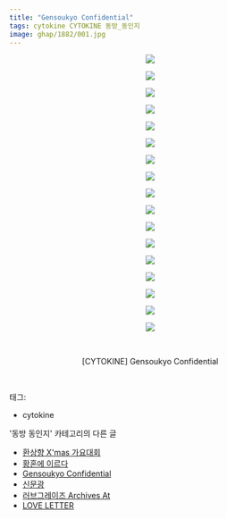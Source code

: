 ```yaml
---
title: "Gensoukyo Confidential"
tags: cytokine CYTOKINE 동방_동인지
image: ghap/1882/001.jpg
---
```

<div class="article">
<p style="text-align: center; clear: none; float: none;"><img src="{{ site.nasurl }}/ghap/1882/001.jpg"/></p>
<p style="text-align: center; clear: none; float: none;"><img src="{{ site.nasurl }}/ghap/1882/002.jpg"/></p>
<p style="text-align: center; clear: none; float: none;"><img src="{{ site.nasurl }}/ghap/1882/003.jpg"/></p>
<p style="text-align: center; clear: none; float: none;"><img src="{{ site.nasurl }}/ghap/1882/004.jpg"/></p>
<p style="text-align: center; clear: none; float: none;"><img src="{{ site.nasurl }}/ghap/1882/005.jpg"/></p>
<p style="text-align: center; clear: none; float: none;"><img src="{{ site.nasurl }}/ghap/1882/006.jpg"/></p>
<p style="text-align: center; clear: none; float: none;"><img src="{{ site.nasurl }}/ghap/1882/007.jpg"/></p>
<p style="text-align: center; clear: none; float: none;"><img src="{{ site.nasurl }}/ghap/1882/008.jpg"/></p>
<p style="text-align: center; clear: none; float: none;"><img src="{{ site.nasurl }}/ghap/1882/009.jpg"/></p>
<p style="text-align: center; clear: none; float: none;"><img src="{{ site.nasurl }}/ghap/1882/010.jpg"/></p>
<p style="text-align: center; clear: none; float: none;"><img src="{{ site.nasurl }}/ghap/1882/011.jpg"/></p>
<p style="text-align: center; clear: none; float: none;"><img src="{{ site.nasurl }}/ghap/1882/012.jpg"/></p>
<p style="text-align: center; clear: none; float: none;"><img src="{{ site.nasurl }}/ghap/1882/013.jpg"/></p>
<p style="text-align: center; clear: none; float: none;"><img src="{{ site.nasurl }}/ghap/1882/014.jpg"/></p>
<p style="text-align: center; clear: none; float: none;"><img src="{{ site.nasurl }}/ghap/1882/015.jpg"/></p>
<p style="text-align: center; clear: none; float: none;"><img src="{{ site.nasurl }}/ghap/1882/016.jpg"/></p>
<p style="text-align: center; clear: none; float: none;"><img src="{{ site.nasurl }}/ghap/1882/017.jpg"/></p>
<p style="text-align: center; clear: none; float: none;"><br/></p>
<p style="text-align: center; clear: none; float: none;">[CYTOKINE] Gensoukyo Confidential</p>
<p><br/></p>
</div><div class="tagTrail">
<p>태그: </p>
<ul>
<li>cytokine</li>
</ul>
</div><div class="another">
<p>'동방 동인지' 카테고리의 다른 글</p>
<ul>
<li><a href="/2016-08-28-ghap_1884">환상향 X'mas 가요대회</a></li>
<li><a href="/2016-08-28-ghap_1883">황혼에 이르다</a></li>
<li><a href="/2016-08-28-ghap_1882">Gensoukyo Confidential</a></li>
<li><a href="/2016-08-28-ghap_1880">신문광</a></li>
<li><a href="/2016-08-28-ghap_1879">러브그레이즈 Archives At</a></li>
<li><a href="/2016-08-28-ghap_1878">LOVE LETTER</a></li>
</ul>
</div><div class="cb_module cb_fluid">
<div class="cb_wrt cb_profile">
</div><!-- commentList close -->
</div>
<br/>
<p id="refer"></p>
<br/>
